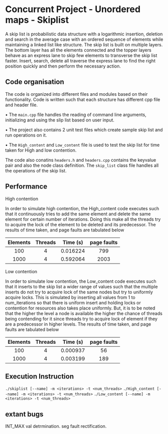 
# Concurrent Project - Unordered maps - Skiplist

A skip list is probabilistic data structure with a logarithmic insertion, deletion and search in the average case with an ordered sequence of elements while maintaining a linked list like structure. The skip list is built on multiple layers. The bottom layer has all the elements connected and the topper layers behave as an express lane to skip few elements to transverse the skip list faster. Insert, search, delete all traverse the express lane to find the right position quickly and then perform the necessary action.

## Code organisation

The code is organized into different files and modules based on their functionality. Code is written
such that each structure has different cpp file and header file.

• The `main.cpp` file handles the reading of command line arguments, initializing and using
the slip list based on user input.

• The project also contains 2 unit test files which create sample skip list and run operations
on it.

• The `High_content` and `Low_content` file is used to test the skip list for time taken for High and low contention.

The code also conatins `headers.h` and `headers.cpp` contains the keyvalue pair and also the node class definition. The `skip_list` class file handles all the operations of the skip list.
## Performance

High contention

In order to simulate high contention, the High_content code executes such that it continuously tries
to add the same element and delete the same element for certain number of iterations. Doing this
make all the threads try to acquire the lock of the element to be deleted and its predecessor. The
results of time taken, and page faults are tabulated below

**Elements**|**Threads**|**Time (s)**|**page faults**
:-----:|:-----:|:-----:|:-----:
100|4|0.016224|799
1000|4|0.592064|2003

Low contention

In order to simulate low contention, the Low_content code executes such that it inserts to the skip
list a wider range of values such that the multiple inserts do not try to acquire lock of the same
nodes but try to uniformly acquire locks. This is simulated by inserting all values from 1 to
num_iterations so that there is uniform insert and holding locks or contention for resources also
takes place uniformly. But, it is to be noted that the higher the level a node is available the higher
the chance of threads being contending for it since threads try to acquire lock of element if they
are a predecessor in higher levels. The results of time taken, and page faults are tabulated below

**Elements**|**Threads**|**Time (s)**|**page faults**
:-----:|:-----:|:-----:|:-----:
100|4|0.000937|56
1000|4|0.003199|189

## Execution Instruction

`./skiplist [--name] -m <iterations> -t <num_threads>`
`./High_content [--name] -m <iterations> -t <num_threads>`
`./Low_content [--name] -m <iterations> -t <num_threads>`

## extant bugs

INT_MAX val detrmination. 
seg fault rectification.
